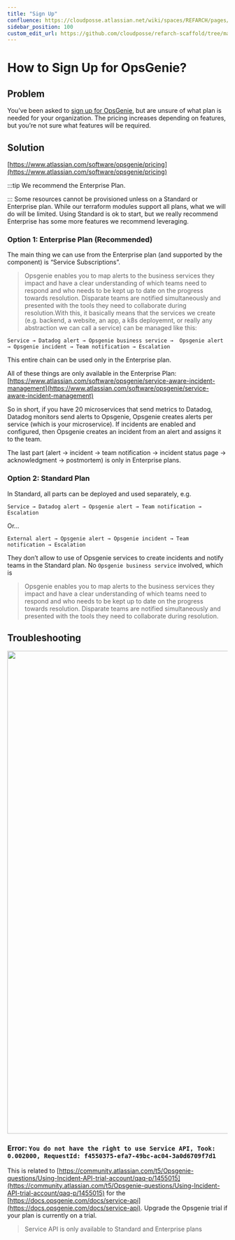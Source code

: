```yaml
---
title: "Sign Up"
confluence: https://cloudposse.atlassian.net/wiki/spaces/REFARCH/pages/1209499827
sidebar_position: 100
custom_edit_url: https://github.com/cloudposse/refarch-scaffold/tree/main/docs/docs/how-to-guides/integrations/opsgenie/how-to-sign-up-for-opsgenie.md
---
```


# How to Sign Up for OpsGenie?

## Problem
You’ve been asked to [sign up for OpsGenie](https://www.atlassian.com/software/opsgenie/pricing), but are unsure of what plan is needed for your organization. The pricing increases depending on features, but you’re not sure what features will be required.

## Solution
[https://www.atlassian.com/software/opsgenie/pricing](https://www.atlassian.com/software/opsgenie/pricing)

:::tip
We recommend the Enterprise Plan.

:::
Some resources cannot be provisioned unless on a Standard or Enterprise plan. While our terraform modules support all plans, what we will do will be limited. Using Standard is ok to start, but we really recommend Enterprise has some more features we recommend leveraging.

### Option 1: Enterprise Plan (Recommended)
The main thing we can use from the Enterprise plan (and supported by the component) is “Service Subscriptions”.

> Opsgenie enables you to map alerts to the business services they impact and have a clear understanding of which teams need to respond and who needs to be kept up to date on the progress towards resolution. Disparate teams are notified simultaneously and presented with the tools they need to collaborate during resolution.With this, it basically means that the services we create (e.g. backend, a website, an app, a k8s deployemnt, or really any abstraction we can call a service) can be managed like this:

```
Service → Datadog alert → Opsgenie business service →  Opsgenie alert → Opsgenie incident → Team notification → Escalation
```
This entire chain can be used only in the Enterprise plan.

All of these things are only available in the Enterprise Plan: [https://www.atlassian.com/software/opsgenie/service-aware-incident-management](https://www.atlassian.com/software/opsgenie/service-aware-incident-management)

So in short, if you have 20 microservices that send metrics to Datadog, Datadog monitors send alerts to Opsgenie, Opsgenie creates alerts per service (which is your microservice). If incidents are enabled and configured, then Opsgenie creates an incident from an alert and assigns it to the team.

The last part (alert → incident → team notification → incident status page → acknowledgment → postmortem) is only in Enterprise plans.

### Option 2: Standard Plan
In Standard, all parts can be deployed and used separately, e.g.

```
Service → Datadog alert → Opsgenie alert → Team notification → Escalation
```
Or...

```
External alert → Opsgenie alert → Opsgenie incident → Team notification → Escalation
```
They don’t allow to use of Opsgenie services to create incidents and notify teams in the Standard plan. No `Opsgenie business service` involved, which is

> Opsgenie enables you to map alerts to the business services they impact and have a clear understanding of which teams need to respond and who needs to be kept up to date on the progress towards resolution. Disparate teams are notified simultaneously and presented with the tools they need to collaborate during resolution.

## Troubleshooting
<img src="/assets/refarch/image-20211124-035525.png" height="1102" width="1188" /><br/>

### Error: `You do not have the right to use Service API, Took: 0.002000, RequestId: f4550375-efa7-49bc-ac04-3a0d6709f7d1`
This is related to [https://community.atlassian.com/t5/Opsgenie-questions/Using-Incident-API-trial-account/qaq-p/1455015](https://community.atlassian.com/t5/Opsgenie-questions/Using-Incident-API-trial-account/qaq-p/1455015) for the [https://docs.opsgenie.com/docs/service-api](https://docs.opsgenie.com/docs/service-api). Upgrade the Opsgenie trial if your plan is currently on a trial.

> Service API is only available to Standard and Enterprise plans


